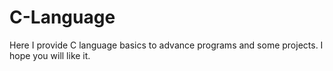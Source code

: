 # C-Language
Here I provide C language basics to advance programs and some projects. I hope you will like it.
